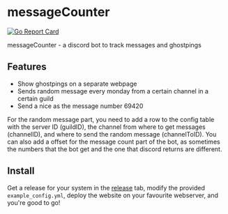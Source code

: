 # messageCounter

[![Go Report Card](https://goreportcard.com/badge/github.com/TheTipo01/messageCounter)](https://goreportcard.com/report/github.com/TheTipo01/messageCounter)

messageCounter - a discord bot to track messages and ghostpings

## Features

- Show ghostpings on a separate webpage
- Sends random message every monday from a certain channel in a certain guild
- Send a nice as the message number 69420

For the random message part, you need to add a row to the config table with the server ID (guildID), the channel from
where to get messages (channelID), and where to send the random message (channelToID). You can also add a offset for the
message count part of the bot, as sometimes the numbers that the bot get and the one that discord returns are different.

## Install

Get a release for your system in the [release](https://github.com/TheTipo01/messageCounter/releases) tab, modify the
provided `example_config.yml`, deploy the website on your favourite webserver, and you're good to go!
